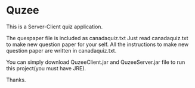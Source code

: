 # Quzee
This is a Server-Client quiz application.

The quespaper file is included as canadaquiz.txt
Just read canadaquiz.txt to make new question paper for your self.
All the instructions to make new question paper are written in canadaquiz.txt.

You can simply download QuzeeClient.jar and QuzeeServer.jar file to run this project(you must have JRE).

Thanks.
